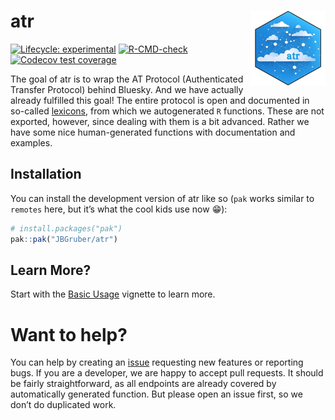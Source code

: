 
<!-- README.md is generated from README.Rmd. Please edit that file -->

# atr <img src="man/figures/logo.png" align="right" height="120">

<!-- badges: start -->

[![Lifecycle:
experimental](https://img.shields.io/badge/lifecycle-experimental-orange.svg)](https://lifecycle.r-lib.org/articles/stages.html#experimental)
[![R-CMD-check](https://github.com/JBGruber/atr/actions/workflows/R-CMD-check.yaml/badge.svg)](https://github.com/JBGruber/atr/actions/workflows/R-CMD-check.yaml)
[![Codecov test
coverage](https://codecov.io/gh/JBGruber/atr/branch/main/graph/badge.svg)](https://app.codecov.io/gh/JBGruber/atr?branch=main)
<!-- badges: end -->

The goal of atr is to wrap the AT Protocol (Authenticated Transfer
Protocol) behind Bluesky. And we have actually already fulfilled this
goal! The entire protocol is open and documented in so-called
[lexicons](https://atproto.com/guides/lexicon), from which we
autogenerated `R` functions. These are not exported, however, since
dealing with them is a bit advanced. Rather we have some nice
human-generated functions with documentation and examples.

## Installation

You can install the development version of atr like so (`pak` works
similar to `remotes` here, but it’s what the cool kids use now :grin:):

``` r
# install.packages("pak")
pak::pak("JBGruber/atr")
```

## Learn More?

Start with the [Basic
Usage](https://jbgruber.github.io/atr/articles/Basic_Usage.html)
vignette to learn more.

# Want to help?

You can help by creating an
[issue](https://github.com/JBGruber/atr/issues/new/choose) requesting
new features or reporting bugs. If you are a developer, we are happy to
accept pull requests. It should be fairly straightforward, as all
endpoints are already covered by automatically generated function. But
please open an issue first, so we don’t do duplicated work.
